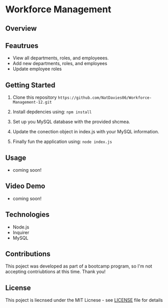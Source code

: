 # Workforce Management

## Overview

## Feautrues

- View all departments, roles, and employeees.
- Add new departments, roles, and employees
- Update employee roles

## Getting Started

1. Clone this repository
   `https://github.com/NatDavies06/Workforce-Management-12.git`

2. Install depdencies using:
   `npm install`

3. Set up you MySQL database with the provided shcmea.
   
4. Update the conection object in index.js with your MySQL information.

5. Finally fun the application using:
   `node index.js`

## Usage

* coming soon!

## Video Demo

* coming soon!

## Technologies

* Node.js
* Inquirer
* MySQL

## Contributions

This poject was developed  as part of a bootcamp program, so I'm not accepting contriubtions at this time. Thank you!

## License

This poject is liecnsed under the MIT Licnese - see [LICENSE](LICENSE) file for details
